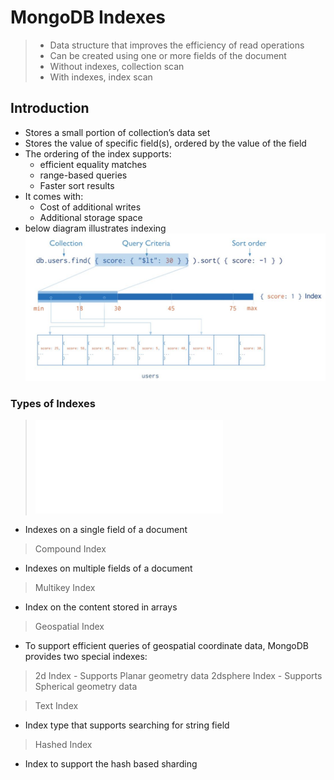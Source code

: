 # MongoDB Indexes

> - Data structure that improves the efficiency of read operations
> - Can be created using one or more fields of the document
> - Without indexes, collection scan
> - With indexes, index scan

## Introduction
- Stores a small portion of collection’s data set
- Stores the value of specific field(s), ordered by the value of the field
- The ordering of the index supports:
  - efficient equality matches
  - range-based queries
  - Faster sort results
- It comes with:
  - Cost of additional writes
  - Additional storage space
- below diagram illustrates indexing    
![Example](mongoIndex.JPG)

### Types of Indexes
> ![Single Field Index](single-field-index.md)
  - Indexes on a single field of a document
> Compound Index
  - Indexes on multiple fields of a document
    
> Multikey Index
  - Index on the content stored in arrays
    
> Geospatial Index
  - To support efficient queries of geospatial coordinate data, MongoDB provides two special indexes:
  > 2d Index
      - Supports Planar geometry data
  > 2dsphere Index
      - Supports Spherical geometry data

> Text Index
  - Index type that supports searching for string field
    
> Hashed Index
  - Index to support the hash based sharding
